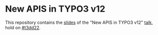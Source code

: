 # New APIS in TYPO3 v12
This repository contains the [slides](https://github.com/o-ba/new-apis-in-typo3-12/blob/main/TYPO3_12_New_Apis.pdf) of the "New APIS in TYPO3 v12" [talk](https://t3dd22.typo3.com/program/sessions/new-apis-in-typo3-v12-425), hold on [#t3dd22](https://t3dd22.typo3.com/).

